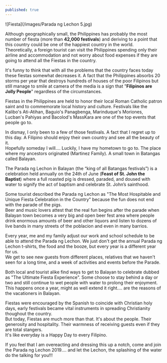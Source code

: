 ```yaml
---
published: true
---
```

![Fiesta](/images/Parada ng Lechon 5.jpg)

Although geographically small, the Philippines has probably the most number of fiesta (more than **42,000 festivals**) and deriving to a point that this country could be one of the happiest country in the world.   
Theoretically, a foreign tourist can visit the Philippines spending only their airline and accommodation and not worry about food expenses if they are going to attend all the Fiestas in the country.

It's funny to think that with all the problems that the country faces today these fiestas somewhat decreases it. A fact that the Philippines absorbs 20 storms per year that destroys hundreds of houses of the poor Filipinos but still manage to smile at camera of the media is a sign that "**Filipinos are Jolly People**" regardless of the circumstances.

Fiestas in the Philippines are held to honor their local Roman Catholic patron saint and to commemorate local history and culture. Festivals like the Kalibo's Ati-Atihan, Baguio's Panagbenga, Marinduque's Moriones, Lucban's Pahiyas and Bacolod's MassKara are one of the top events that people go to.   

In dismay, I only been to a few of those festivals. A fact that I regret up to this day. A Filipino should enjoy their own country and see all the beauty of it.   
Hopefully someday I will.... Luckily, I have my hometown to go to. The place where my ancestors originated (Martinez Family). A small town in Batangas called Balayan. 

The Parada ng Lechon in Balayan (the “king of all Batangas festivals”) is a celebration held annually on the 24th of June (**Feast of St. John the Baptist**) where a full roasted pig is dressed, paraded, and doused with water to signify the act of baptism and celebrate St. John’s sainthood.

Some tourist described the Parada ng Lechon as "The Most Hospitable and Unique Fiesta Celebration in the Country" because the fun does not end with the parade of the pigs.   
Beer and music lovers attest that the real fun begins after the parade when Balayan town becomes a very big and open beer fest area where people drink enormous amounts of beer and other liquors and listen to dozens of live bands in many streets of the poblacion and even in many barrios.

Every year, me and my family adjust our work and school schedule to be able to attend the Parada ng Lechon. We just don't get the annual Parada ng Lechon t-shirts, the food and the booze, but every year is a different year for us.   
We get to see new guests from different places, relatives that we haven't seen for a long time, and a week of activities and events before the Parade.

Both local and tourist alike find ways to get to Balayan to celebrate dubbed as "The Ultimate Fiesta Experience". Some choose to stay behind a day or two and still continue to wet people with water to prolong their enjoyment. This happens once a year, might as well extend it right.... are the reasons of the vacationers in Balayan.

Fiestas were encouraged by the Spanish to coincide with Christian holy days, early festivals became vital instruments in spreading Christianity thoughout the country.   
But today, Fiestas are much more than that. It's about the people. Their generosity and hospitality. Their warmness of receiving guests even if they are total stangers.   
It's like everyday is a Happy Day to every Filipino.

If you feel that I am overeacting and dressing this up a notch, come and join the Parada ng Lechon 2019.... and let the Lechon, the splashing of the water do the talking for you!!!